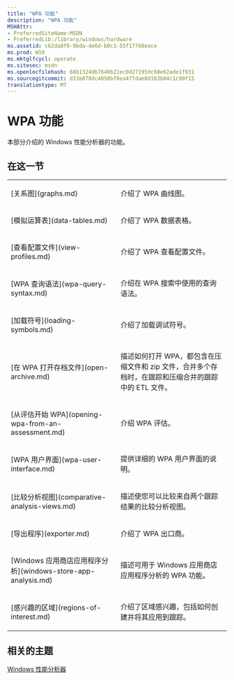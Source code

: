```yaml
---
title: "WPA 功能"
description: "WPA 功能"
MSHAttr:
- PreferredSiteName:MSDN
- PreferredLib:/library/windows/hardware
ms.assetid: c62da8f0-9bda-4e6d-b0c1-55f17768eace
ms.prod: W10
ms.mktglfcycl: operate
ms.sitesec: msdn
ms.openlocfilehash: 68b1324db7640b21ec0d27195dc60e62ade1f931
ms.sourcegitcommit: d33e870dc4850bf0ea47fdae0d163b04c1c90f15
translationtype: MT
---
```

# <a name="wpa-features"></a>WPA 功能


本部分介绍的 Windows 性能分析器的功能。

## <a name="in-this-section"></a>在这一节


<table>
<colgroup>
<col width="50%" />
<col width="50%" />
</colgroup>
<tbody>
<tr class="odd">
<td><p>[关系图](graphs.md)</p></td>
<td><p>介绍了 WPA 曲线图。</p></td>
</tr>
<tr class="even">
<td><p>[模拟运算表](data-tables.md)</p></td>
<td><p>介绍了 WPA 数据表格。</p></td>
</tr>
<tr class="odd">
<td><p>[查看配置文件](view-profiles.md)</p></td>
<td><p>介绍了 WPA 查看配置文件。</p></td>
</tr>
<tr class="even">
<td><p>[WPA 查询语法](wpa-query-syntax.md)</p></td>
<td><p>介绍在 WPA 搜索中使用的查询语法。</p></td>
</tr>
<tr class="odd">
<td><p>[加载符号](loading-symbols.md)</p></td>
<td><p>介绍了加载调试符号。</p></td>
</tr>
<tr class="even">
<td><p>[在 WPA 打开存档文件](open-archive.md)</p></td>
<td><p>描述如何打开 WPA，都包含在压缩文件和 zip 文件，合并多个存档时，在跟踪和压缩合并的跟踪中的 ETL 文件。</p></td>
</tr>
<tr class="odd">
<td><p>[从评估开始 WPA](opening-wpa-from-an-assessment.md)</p></td>
<td><p>介绍 WPA 评估。</p></td>
</tr>
<tr class="even">
<td><p>[WPA 用户界面](wpa-user-interface.md)</p></td>
<td><p>提供详细的 WPA 用户界面的说明。</p></td>
</tr>
<tr class="odd">
<td><p>[比较分析视图](comparative-analysis-views.md)</p></td>
<td><p>描述使您可以比较来自两个跟踪结果的比较分析视图。</p></td>
</tr>
<tr class="even">
<td><p>[导出程序](exporter.md)</p></td>
<td><p>介绍了 WPA 出口商。</p></td>
</tr>
<tr class="odd">
<td><p>[Windows 应用商店应用程序分析](windows-store-app-analysis.md)</p></td>
<td><p>描述可用于 Windows 应用商店应用程序分析的 WPA 功能。</p></td>
</tr>
<!--Not ready to be linked. [v-gmoor, 2016-09-02]
<tr class="even">
<td><p>[Reference sets and the system-wide effects on memory use](wpa-reference-set.md)</p></td>
<td><p>Describes how and why to analyze memory use by recording the trace of a reference set,
which more accurately reflects the effects of a scenario than a working set.</p></td>
</tr>
-->
<tr class="even">
<td><p>[感兴趣的区域](regions-of-interest.md)</p></td>
<td><p>介绍了区域感兴趣，包括如何创建并将其应用到跟踪。</p></td>
</tr>
</tbody>
</table>

 

## <a name="related-topics"></a>相关的主题


[Windows 性能分析器](windows-performance-analyzer.md)

 

 







